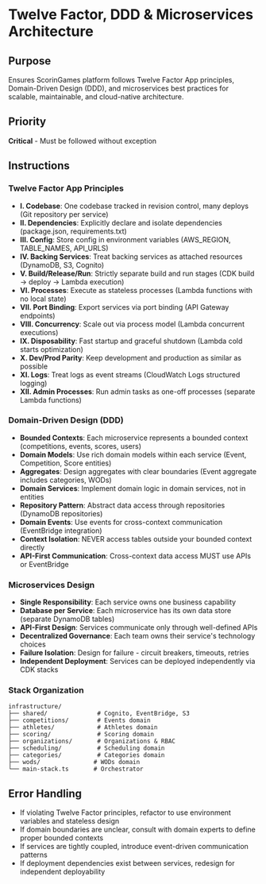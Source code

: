 # Twelve Factor, DDD & Microservices Architecture

## Purpose
Ensures ScorinGames platform follows Twelve Factor App principles, Domain-Driven Design (DDD), and microservices best practices for scalable, maintainable, and cloud-native architecture.

## Priority
**Critical** - Must be followed without exception

## Instructions

### Twelve Factor App Principles
- **I. Codebase**: One codebase tracked in revision control, many deploys (Git repository per service)
- **II. Dependencies**: Explicitly declare and isolate dependencies (package.json, requirements.txt)
- **III. Config**: Store config in environment variables (AWS_REGION, TABLE_NAMES, API_URLS)
- **IV. Backing Services**: Treat backing services as attached resources (DynamoDB, S3, Cognito)
- **V. Build/Release/Run**: Strictly separate build and run stages (CDK build → deploy → Lambda execution)
- **VI. Processes**: Execute as stateless processes (Lambda functions with no local state)
- **VII. Port Binding**: Export services via port binding (API Gateway endpoints)
- **VIII. Concurrency**: Scale out via process model (Lambda concurrent executions)
- **IX. Disposability**: Fast startup and graceful shutdown (Lambda cold starts optimization)
- **X. Dev/Prod Parity**: Keep development and production as similar as possible
- **XI. Logs**: Treat logs as event streams (CloudWatch Logs structured logging)
- **XII. Admin Processes**: Run admin tasks as one-off processes (separate Lambda functions)

### Domain-Driven Design (DDD)
- **Bounded Contexts**: Each microservice represents a bounded context (competitions, events, scores, users)
- **Domain Models**: Use rich domain models within each service (Event, Competition, Score entities)
- **Aggregates**: Design aggregates with clear boundaries (Event aggregate includes categories, WODs)
- **Domain Services**: Implement domain logic in domain services, not in entities
- **Repository Pattern**: Abstract data access through repositories (DynamoDB repositories)
- **Domain Events**: Use events for cross-context communication (EventBridge integration)
- **Context Isolation**: NEVER access tables outside your bounded context directly
- **API-First Communication**: Cross-context data access MUST use APIs or EventBridge

### Microservices Design
- **Single Responsibility**: Each service owns one business capability
- **Database per Service**: Each microservice has its own data store (separate DynamoDB tables)
- **API-First Design**: Services communicate only through well-defined APIs
- **Decentralized Governance**: Each team owns their service's technology choices
- **Failure Isolation**: Design for failure - circuit breakers, timeouts, retries
- **Independent Deployment**: Services can be deployed independently via CDK stacks

### Stack Organization
```
infrastructure/
├── shared/              # Cognito, EventBridge, S3
├── competitions/        # Events domain
├── athletes/            # Athletes domain
├── scoring/             # Scoring domain
├── organizations/       # Organizations & RBAC
├── scheduling/          # Scheduling domain
├── categories/          # Categories domain
├── wods/               # WODs domain
└── main-stack.ts       # Orchestrator
```

## Error Handling
- If violating Twelve Factor principles, refactor to use environment variables and stateless design
- If domain boundaries are unclear, consult with domain experts to define proper bounded contexts
- If services are tightly coupled, introduce event-driven communication patterns
- If deployment dependencies exist between services, redesign for independent deployability
